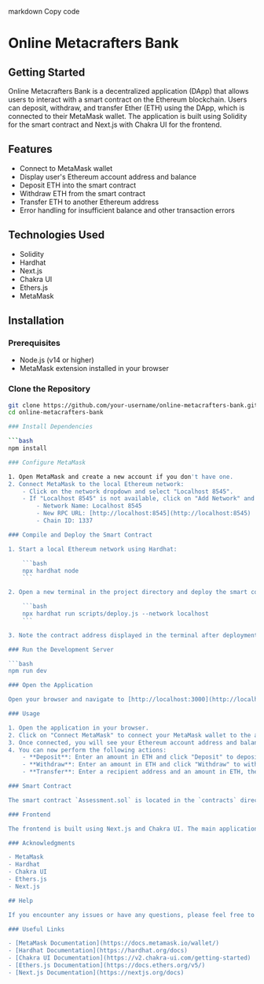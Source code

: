 markdown
Copy code
# Online Metacrafters Bank

## Getting Started

Online Metacrafters Bank is a decentralized application (DApp) that allows users to interact with a smart contract on the Ethereum blockchain. Users can deposit, withdraw, and transfer Ether (ETH) using the DApp, which is connected to their MetaMask wallet. The application is built using Solidity for the smart contract and Next.js with Chakra UI for the frontend.

## Features

- Connect to MetaMask wallet
- Display user's Ethereum account address and balance
- Deposit ETH into the smart contract
- Withdraw ETH from the smart contract
- Transfer ETH to another Ethereum address
- Error handling for insufficient balance and other transaction errors

## Technologies Used

- Solidity
- Hardhat
- Next.js
- Chakra UI
- Ethers.js
- MetaMask

## Installation

### Prerequisites

- Node.js (v14 or higher)
- MetaMask extension installed in your browser

### Clone the Repository

```bash
git clone https://github.com/your-username/online-metacrafters-bank.git
cd online-metacrafters-bank

### Install Dependencies

```bash
npm install

### Configure MetaMask

1. Open MetaMask and create a new account if you don't have one.
2. Connect MetaMask to the local Ethereum network:
    - Click on the network dropdown and select "Localhost 8545".
    - If "Localhost 8545" is not available, click on "Add Network" and configure it with the following details:
        - Network Name: Localhost 8545
        - New RPC URL: [http://localhost:8545](http://localhost:8545)
        - Chain ID: 1337

### Compile and Deploy the Smart Contract

1. Start a local Ethereum network using Hardhat:

    ```bash
    npx hardhat node
    ```

2. Open a new terminal in the project directory and deploy the smart contract:

    ```bash
    npx hardhat run scripts/deploy.js --network localhost
    ```

3. Note the contract address displayed in the terminal after deployment. Update the `contractAddress` variable in `pages/index.js` with this address.

### Run the Development Server

```bash
npm run dev

### Open the Application

Open your browser and navigate to [http://localhost:3000](http://localhost:3000) to access the Online Metacrafters Bank application.

### Usage

1. Open the application in your browser.
2. Click on "Connect MetaMask" to connect your MetaMask wallet to the application.
3. Once connected, you will see your Ethereum account address and balance displayed.
4. You can now perform the following actions:
    - **Deposit**: Enter an amount in ETH and click "Deposit" to deposit ETH into the smart contract.
    - **Withdraw**: Enter an amount in ETH and click "Withdraw" to withdraw ETH from the smart contract.
    - **Transfer**: Enter a recipient address and an amount in ETH, then click "Transfer" to send ETH to another Ethereum address.

### Smart Contract

The smart contract `Assessment.sol` is located in the `contracts` directory. It contains the logic for depositing, withdrawing, and transferring ETH.

### Frontend

The frontend is built using Next.js and Chakra UI. The main application file is `pages/index.js`, which handles the interaction with the smart contract using Ethers.js.

### Acknowledgments

- MetaMask
- Hardhat
- Chakra UI
- Ethers.js
- Next.js

## Help

If you encounter any issues or have any questions, please feel free to open an issue in the [GitHub repository](https://github.com/your-username/online-metacrafters-bank/issues) or contact the project maintainers.

### Useful Links

- [MetaMask Documentation](https://docs.metamask.io/wallet/)
- [Hardhat Documentation](https://hardhat.org/docs)
- [Chakra UI Documentation](https://v2.chakra-ui.com/getting-started)
- [Ethers.js Documentation](https://docs.ethers.org/v5/)
- [Next.js Documentation](https://nextjs.org/docs)


